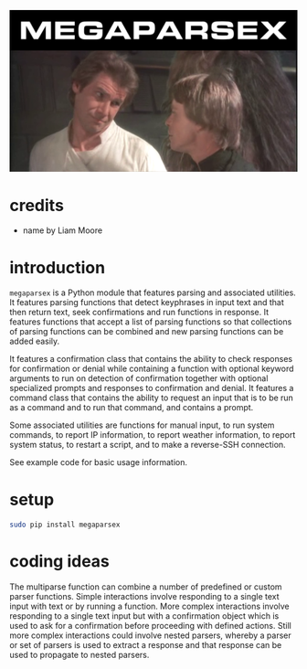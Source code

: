 ![](https://raw.githubusercontent.com/wdbm/megaparsex/master/media/megaparsex.png)

# credits

- name by Liam Moore

# introduction

`megaparsex` is a Python module that features parsing and associated utilities. It features parsing functions that detect keyphrases in input text and that then return text, seek confirmations and run functions in response. It features functions that accept a list of parsing functions so that collections of parsing functions can be combined and new parsing functions can be added easily.

It features a confirmation class that contains the ability to check responses for confirmation or denial while containing a function with optional keyword arguments to run on detection of confirmation together with optional specialized prompts and responses to confirmation and denial. It features a command class that contains the ability to request an input that is to be run as a command and to run that command, and contains a prompt.

Some associated utilities are functions for manual input, to run system commands, to report IP information, to report weather information, to report system status, to restart a script, and to make a reverse-SSH connection.

See example code for basic usage information.

# setup

```Bash
sudo pip install megaparsex
```

# coding ideas

The multiparse function can combine a number of predefined or custom parser functions. Simple interactions involve responding to a single text input with text or by running a function. More complex interactions involve responding to a single text input but with a confirmation object which is used to ask for a confirmation before proceeding with defined actions. Still more complex interactions could involve nested parsers, whereby a parser or set of parsers is used to extract a response and that response can be used to propagate to nested parsers.
